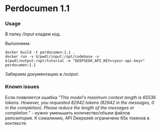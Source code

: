 # Perdocumen 1.1
### Usage
В папку _/input_ кладем код.

Выполняем:
```
docker build -t perdocumen:1.1 .
docker run -v $(pwd)/input:/opt/codebase -v $(pwd)/output:/opt/tutorial -e "DEEPSEEK_API_KEY=<your-api-key>" perdocumen:1.1
```
Забираем документацию в _/output_.

### Known issues
Если появляется ошибка _"This model's maximum context length is 65536 tokens. However, you requested 82942 tokens (82942 in the messages, 0 in the completion). Please reduce the length of the messages or completion."_ - нужно уменьшить количество/объем файлов репозитория. К сожалению, API Deepseek ограничено 65к токенов в контексте.